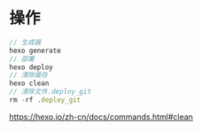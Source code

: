# 操作

```javascript
// 生成器
hexo generate
// 部署
hexo deploy
// 清除缓存
hexo clean
// 清除文件.deploy_git
rm -rf .deploy_git
```

https://hexo.io/zh-cn/docs/commands.html#clean
